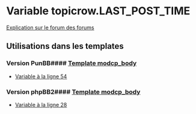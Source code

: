 # Variable topicrow.LAST_POST_TIME
[Explication sur le forum des forums](http://forum.forumactif.com/t294113-listing-des-variables#topicrow.LAST_POST_TIME)
## Utilisations dans les templates
### Version PunBB#### [Template modcp_body](punbb/modcp_body.md)
* [Variable à la ligne 54](../punbb/modcp_body.tpl#L54)
### Version phpBB2#### [Template modcp_body](subsilver/modcp_body.md)
* [Variable à la ligne 28](../subsilver/modcp_body.tpl#L28)